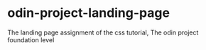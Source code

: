 # odin-project-landing-page
The landing page assignment of the css tutorial, The odin project foundation level
